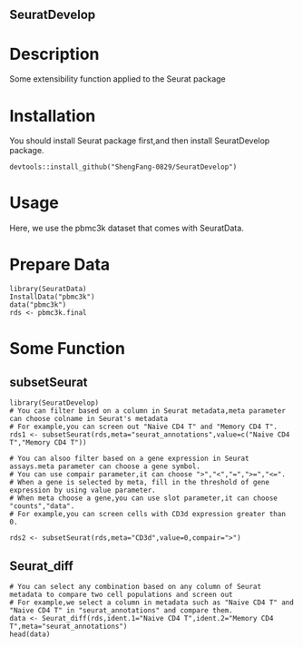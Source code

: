 ## SeuratDevelop
# Description
Some extensibility function applied to the Seurat package
# Installation
You should install Seurat package first,and then install SeuratDevelop package.
~~~
devtools::install_github("ShengFang-0829/SeuratDevelop")
~~~
# Usage
Here, we use the pbmc3k dataset that comes with SeuratData.

# Prepare Data
~~~
library(SeuratData)
InstallData("pbmc3k")
data("pbmc3k")
rds <- pbmc3k.final
~~~

# Some Function
## subsetSeurat
~~~
library(SeuratDevelop)
# You can filter based on a column in Seurat metadata,meta parameter can choose colname in Seurat's metadata
# For example,you can screen out "Naive CD4 T" and "Memory CD4 T".
rds1 <- subsetSeurat(rds,meta="seurat_annotations",value=c("Naive CD4 T","Memory CD4 T"))

# You can alsoo filter based on a gene expression in Seurat assays.meta parameter can choose a gene symbol.
# You can use compair parameter,it can choose ">","<","=",">=","<=".
# When a gene is selected by meta, fill in the threshold of gene expression by using value parameter.
# When meta choose a gene,you can use slot parameter,it can choose "counts","data".
# For example,you can screen cells with CD3d expression greater than 0.

rds2 <- subsetSeurat(rds,meta="CD3d",value=0,compair=">")
~~~

## Seurat_diff
~~~
# You can select any combination based on any column of Seurat metadata to compare two cell populations and screen out
# For example,we select a column in metadata such as "Naive CD4 T" and "Naive CD4 T" in "seurat_annotations" and compare them.
data <- Seurat_diff(rds,ident.1="Naive CD4 T",ident.2="Memory CD4 T",meta="seurat_annotations")
head(data)
~~~